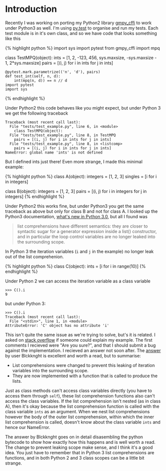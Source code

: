# Introduction
Recently I was working on porting my Python2 library
[gmpy_cffi](https://github.com/sn6uv/gmpy_cffi) to work under Python3 as well.
I'm using [py.test](http://pytest.org) to organise and run my tests.
Each test module is in it's own class, and so we have code that looks something like this

{% highlight python %}
import sys
import pytest
from gmpy_cffi import mpq


class TestMPQ(object):
    ints = [1, 2, -123, 456, sys.maxsize, -sys.maxsize - 1, 2*sys.maxsize]
    pairs = [(i, j) for i in ints for j in ints]

    @pytest.mark.parametrize(('n', 'd'), pairs)
    def test_int(self, n, d):
        int(mpq(n, d)) == n // d
    import pytest
    import sys
{% endhighlight %}

Under Python2 this code behaves like you might expect, but under Python 3 we get
the following traceback

    Traceback (most recent call last):
      File "tests/test_example.py", line 6, in <module>
        class TestMPQ(object):
      File "tests/test_example.py", line 8, in TestMPQ
        pairs = [(i, j) for i in ints for j in ints]
      File "tests/test_example.py", line 8, in <listcomp>
        pairs = [(i, j) for i in ints for j in ints]
    NameError: global name 'ints' is not defined

But I defined ints just there! Even more strange, I made this minimal example:

{% highlight python %}
class A(object):
    integers = [1, 2, 3]
    singles = [i for i in integers]


class B(object):
    integers = [1, 2, 3]
    pairs = [(i, j) for i in integers for j in integers]
{% endhighlight %}

Under Python2  this works fine, but under Python3 you get the same traceback as above but only for class B and not for class A.
I looked up the Python3 documentation, 
[what's new in Python 3.0](http://docs.python.org/3.0/whatsnew/3.0.html),
but all I found was

> list comprehensions have different semantics: they are closer to syntactic
> sugar for a generator expression inside a list() constructor, and in
> particular the loop control variables are no longer leaked into the surrounding
> scope.

In Python 3 the iteration variables (`i` and `j` in the example) no longer leak out of the list comprehenion.

{% highlight python %}
class C(object):
    ints = [i for i in range(10)]
{% endhighlight %}

Under Python 2 we can access the iteration variable as a class variable

    >>> C().i
    9

but under Python 3:

    >>> C().i
    Traceback (most recent call last):
      File "<stdin>", line 1, in <module>
    AttributeError: 'C' object has no attribute 'i'

This isn't quite the same issue as we're trying to solve, but's it is related.
I asked on [stack overflow](http://stackoverflow.com/q/20136955/606640) if
someone could explain my example.
The first comments I recieved were "Are you sure?", and that I should submit a bug against the implementation.
I recieved an answer not soon after.
The [answer](http://stackoverflow.com/a/20137069/606640) by user Blckknght is
excellent and worth a read, but to summarise:

- List comprehensions were changed to prevent this leaking of iteration variables into the surrounding scope.
- They are now implemented with a function that is called to produce the lists.

Just as class methods can't access class variables directly (you have to access them through `self`),
these list comprehension functions also can't access the class variables.
If the list comprehension isn't nested (as in class A), then it's okay because the list comprehension function is called with the class variable `ints` as an argument.
When we nest list comprehensions however the body of the outer list comprehension, within which the inner list comprehension is called, doesn't know about the class variable `ints` and hence our NameError.

The answer by Blckknght goes on in detail disasembling the python bytecode to show how exactly how this happens and is well worth a read.
The change to prevent leaking scope make sense, and I think it's a good idea.
You just have to remember that in Python 3 list comprehensions are functions, and in both Python 2 and 3 class scopes can be a little bit strange.
